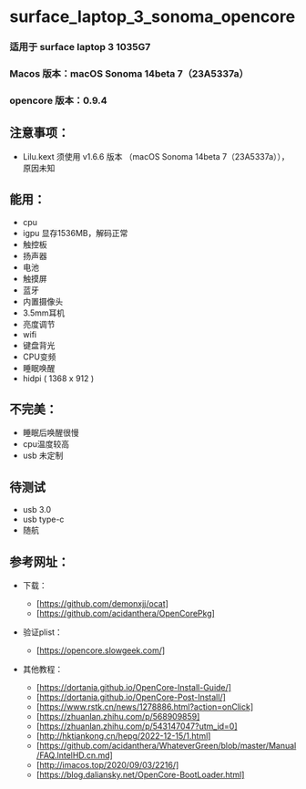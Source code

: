 # surface_laptop_3_sonoma_opencore

### 适用于 surface laptop 3 1035G7

### Macos 版本：macOS Sonoma 14beta 7（23A5337a）
### opencore 版本：0.9.4

## 注意事项：    
- Lilu.kext 须使用 v1.6.6 版本 （macOS Sonoma 14beta 7（23A5337a）），原因未知


## 能用：
- cpu
- igpu 显存1536MB，解码正常
- 触控板
- 扬声器
- 电池
- 触摸屏
- 蓝牙
- 内置摄像头
- 3.5mm耳机
- 亮度调节
- wifi
- 键盘背光
- CPU变频
- 睡眠唤醒
- hidpi ( 1368 x 912 )



## 不完美：
- 睡眠后唤醒很慢
- cpu温度较高
- usb 未定制


## 待测试
- usb 3.0 
- usb type-c
- 随航



## 参考网址：
- 下载：
  - [https://github.com/demonxjj/ocat]
  - [https://github.com/acidanthera/OpenCorePkg]
    
- 验证plist：
  - [https://opencore.slowgeek.com/]
    
 - 其他教程：
   - [https://dortania.github.io/OpenCore-Install-Guide/]
   - [https://dortania.github.io/OpenCore-Post-Install/]
   - [https://www.rstk.cn/news/1278886.html?action=onClick]
   - [https://zhuanlan.zhihu.com/p/568909859]
   - [https://zhuanlan.zhihu.com/p/543147047?utm_id=0]
   - [http://hktiankong.cn/hepg/2022-12-15/1.html]
   - [https://github.com/acidanthera/WhateverGreen/blob/master/Manual/FAQ.IntelHD.cn.md]
   - [http://imacos.top/2020/09/03/2216/]
   - [https://blog.daliansky.net/OpenCore-BootLoader.html]


















